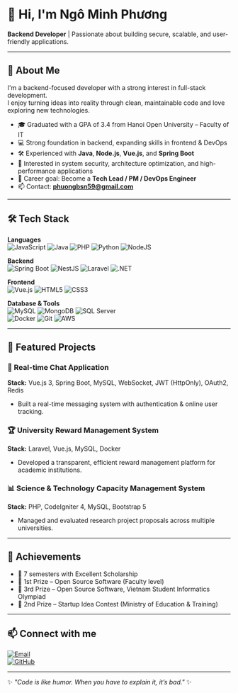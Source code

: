 # 👋 Hi, I'm Ngô Minh Phương

**Backend Developer** | Passionate about building secure, scalable, and user-friendly applications.

---

## 🚀 About Me
I'm a backend-focused developer with a strong interest in full-stack development.  
I enjoy turning ideas into reality through clean, maintainable code and love exploring new technologies.

- 🎓 Graduated with a GPA of 3.4 from Hanoi Open University – Faculty of IT
- 💻 Strong foundation in backend, expanding skills in frontend & DevOps
- 🛠 Experienced with **Java**, **Node.js**, **Vue.js**, and **Spring Boot**
- 🔐 Interested in system security, architecture optimization, and high-performance applications
- 🎯 Career goal: Become a **Tech Lead / PM / DevOps Engineer**
- 📫 Contact: **phuongbsn59@gmail.com**

---

## 🛠 Tech Stack

**Languages**  
![JavaScript](https://img.shields.io/badge/-JavaScript-F7DF1E?logo=javascript&logoColor=000) 
![Java](https://img.shields.io/badge/-Java-007396?logo=java&logoColor=fff) 
![PHP](https://img.shields.io/badge/-PHP-777BB4?logo=php&logoColor=fff) 
![Python](https://img.shields.io/badge/-Python-3776AB?logo=python&logoColor=fff)
![NodeJS](https://img.shields.io/badge/-Node.js-339933?logo=nodedotjs&logoColor=fff)

**Backend**  
![Spring Boot](https://img.shields.io/badge/-Spring%20Boot-6DB33F?logo=spring-boot&logoColor=fff) 
![NestJS](https://img.shields.io/badge/-NestJS-E0234E?logo=nestjs&logoColor=fff) 
![Laravel](https://img.shields.io/badge/-Laravel-FF2D20?logo=laravel&logoColor=fff) 
![.NET](https://img.shields.io/badge/-.NET-512BD4?logo=dotnet&logoColor=fff)

**Frontend**  
![Vue.js](https://img.shields.io/badge/-Vue.js-4FC08D?logo=vue.js&logoColor=fff) 
![HTML5](https://img.shields.io/badge/-HTML5-E34F26?logo=html5&logoColor=fff) 
![CSS3](https://img.shields.io/badge/-CSS3-1572B6?logo=css3&logoColor=fff)

**Database & Tools**  
![MySQL](https://img.shields.io/badge/-MySQL-4479A1?logo=mysql&logoColor=fff) 
![MongoDB](https://img.shields.io/badge/-MongoDB-47A248?logo=mongodb&logoColor=fff) 
![SQL Server](https://img.shields.io/badge/-SQL%20Server-CC2927?logo=microsoft-sql-server&logoColor=fff)  
![Docker](https://img.shields.io/badge/-Docker-2496ED?logo=docker&logoColor=fff) 
![Git](https://img.shields.io/badge/-Git-F05032?logo=git&logoColor=fff) 
![AWS](https://img.shields.io/badge/-AWS-232F3E?logo=amazon-aws&logoColor=fff) 

---

## 📌 Featured Projects

### 💬 Real-time Chat Application
**Stack:** Vue.js 3, Spring Boot, MySQL, WebSocket, JWT (HttpOnly), OAuth2, Redis  
- Built a real-time messaging system with authentication & online user tracking.

### 🏆 University Reward Management System
**Stack:** Laravel, Vue.js, MySQL, Docker  
- Developed a transparent, efficient reward management platform for academic institutions.

### 📊 Science & Technology Capacity Management System
**Stack:** PHP, CodeIgniter 4, MySQL, Bootstrap 5  
- Managed and evaluated research project proposals across multiple universities.

---

## 🏅 Achievements
- 🥇 7 semesters with Excellent Scholarship
- 🥇 1st Prize – Open Source Software (Faculty level)
- 🥉 3rd Prize – Open Source Software, Vietnam Student Informatics Olympiad
- 🥈 2nd Prize – Startup Idea Contest (Ministry of Education & Training)

---

## 📫 Connect with me
[![Email](https://img.shields.io/badge/-Email-D14836?logo=gmail&logoColor=fff)](mailto:phuongbsn59@gmail.com)  
[![GitHub](https://img.shields.io/badge/-GitHub-181717?logo=github&logoColor=fff)](https://github.com/your-username)

---

✨ *"Code is like humor. When you have to explain it, it’s bad."* ✨
